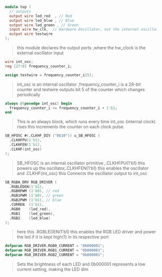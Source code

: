 ```verilog
module top (  
  // outputs  
  output wire led_red  , // Red  
  output wire led_blue , // Blue  
  output wire led_green , // Green  
  input wire hw_clk,  // Hardware Oscillator, not the internal oscillator  
  output wire testwire  
);
```

> this module declares the output ports ,where the hw_clock is the external oscillator input

```verilog
wire int_osc;  
reg [27:0] frequency_counter_i;  

assign testwire = frequency_counter_i[5];
```
> int_osc is an internal oscillator ,frequency_counter_i is a 28-bit counter and testwire outputs bit 5 of the counter which changes periodically
```verilog
always @(posedge int_osc) begin  
  frequency_counter_i <= frequency_counter_i + 1'b1;  
end
```

>This is an always block, which runs every time int_osc (internal clock) rises this increments the counter on each clock pulse.
```verilog
SB_HFOSC #(.CLKHF_DIV ("0b10")) u_SB_HFOSC (   
  .CLKHFPU(1'b1),   
  .CLKHFEN(1'b1),   
  .CLKHF(int_osc)  
);  
```

> SB_HFOSC is an internal oscillator primitive ,.CLKHFPU(1'b1) this powers up the oscillator,.CLKHFEN(1'b1) this enables the oscillator and .CLKHF(int_osc) this Connects the oscillator output to int_osc

```verilog
SB_RGBA_DRV RGB_DRIVER (  
  .RGBLEDEN(1'b1),  
  .RGB0PWM (1'b0), // red  
  .RGB1PWM (1'b0), // green  
  .RGB2PWM (1'b1), // blue  
  .CURREN  (1'b1),  
  .RGB0    (led_red),   
  .RGB1    (led_green),  
  .RGB2    (led_blue)  
);  
```

> here this .RGBLEDEN(1'b1) this enables the RGB LED driver and power the led if it is kept high(1) in its respective port

```verilog
defparam RGB_DRIVER.RGB0_CURRENT = "0b000001";  
defparam RGB_DRIVER.RGB1_CURRENT = "0b000001";  
defparam RGB_DRIVER.RGB2_CURRENT = "0b000001";  
```
> Sets the brightness of each LED and 0b000001 represents a low current setting, making the LED dim


